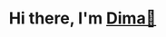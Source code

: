 <h1 align="center">Hi there, I'm <a href="https://www.linkedin.com/in/dmitriy-fetyukhin-93b56822a/" target="_blank">Dima👋</a> 



<!--
**DimaParachute/DimaParachute** is a ✨ _special_ ✨ repository because its `README.md` (this file) appears on your GitHub profile.

Here are some ideas to get you started:

- 🔭 I’m currently working on ...
- 🌱 I’m currently learning ...
- 👯 I’m looking to collaborate on ...
- 🤔 I’m looking for help with ...
- 💬 Ask me about ...
- 📫 How to reach me: ...
- 😄 Pronouns: ...
- ⚡ Fun fact: ...
-->
